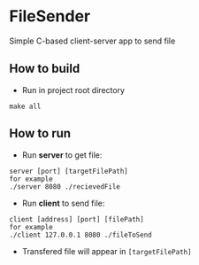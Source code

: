 # FileSender
Simple C-based client-server app to send file

## How to build

- Run in project root directory
```
make all
```

## How to run

- Run **server** to get file:
```
server [port] [targetFilePath]
for example
./server 8080 ./recievedFile
```
- Run **client** to send file:
```
client [address] [port] [filePath]
for example
./client 127.0.0.1 8080 ./fileToSend
```
- Transfered file will appear in `[targetFilePath]`